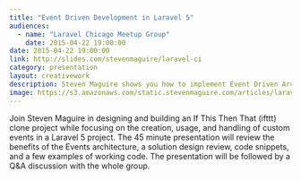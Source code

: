 ```yaml
---
title: "Event Driven Development in Laravel 5"
audiences:
  - name: "Laravel Chicago Meetup Group"
    date: 2015-04-22 19:00:00
date: 2015-04-22 19:00:00
link: http://slides.com/stevenmaguire/laravel-ci
category: presentation
layout: creativework
description: Steven Maguire shows you how to implement Event Driven Architecture within Laravel Applications
image: https://s3.amazonaws.com/static.stevenmaguire.com/articles/laravel-ci.jpg
---
```


Join Steven Maguire in designing and building an If This Then That (ifttt) clone project while focusing on the creation, usage, and handling of custom events in a Laravel 5 project. The 45 minute presentation will review the benefits of the Events architecture, a solution design review, code snippets, and a few examples of working code. The presentation will be followed by a Q&A discussion with the whole group.
